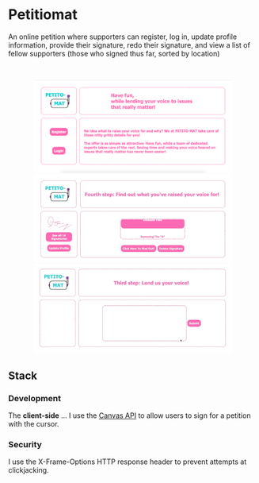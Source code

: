 # Petitiomat

An online petition where supporters can register, log in, update profile information, provide their signature, redo their signature, and view a list of fellow supporters (those who signed thus far, sorted by location)

</br>

<p align="center">
<img src="/readme-material/landing-page.png" width="400"  alt="Landing page">
<img src="/readme-material/slot-machine-spin.gif" width="400" alt="Comment section">
<img src="/readme-material/signature.gif" width="400" alt="Signature section">

</p>

## Stack

### Development
The **client-side** ... I use the [Canvas API](https://developer.mozilla.org/en-US/docs/Web/API/Canvas_API) to allow users to sign for a petition with the cursor.

### Security

I use the X-Frame-Options HTTP response header to prevent attempts at clickjacking.

